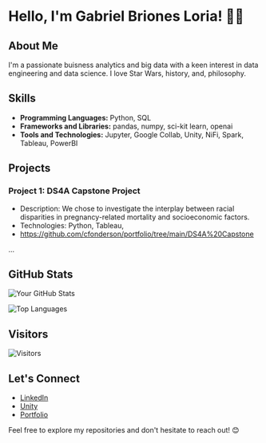 # Hello, I'm Gabriel Briones Loria! 👋🤠

## About Me
I'm a passionate buisness analytics and big data with a keen interest in data engineering and data science. I love Star Wars, history, and, philosophy.

## Skills
- **Programming Languages:** Python, SQL
- **Frameworks and Libraries:** pandas, numpy, sci-kit learn, openai
- **Tools and Technologies:** Jupyter, Google Collab, Unity, NiFi, Spark, Tableau, PowerBI

## Projects
### Project 1: DS4A Capstone Project
- Description: We chose to investigate the interplay between racial disparities in pregnancy-related mortality and socioeconomic factors.
- Technologies: Python, Tableau, 
- https://github.com/cfonderson/portfolio/tree/main/DS4A%20Capstone

...

## GitHub Stats
![Your GitHub Stats](https://github-readme-stats.vercel.app/api?username=your-username&show_icons=true&hide=contribs,prs)

![Top Languages](https://github-readme-stats.vercel.app/api/top-langs/?username=your-username&layout=compact)

## Visitors
![Visitors](https://visitor-badge.laobi.icu/badge?page_id=your-username.your-username)

## Let's Connect
- [LinkedIn](https://www.linkedin.com/in/gabrielbrionesloria/)
- [Unity](https://play.unity.com/u/gvbl92)
- [Portfolio](https://your-portfolio-website.com)

Feel free to explore my repositories and don't hesitate to reach out! 😊
